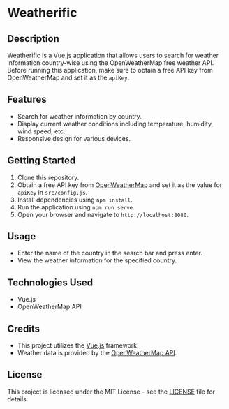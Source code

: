# Weatherific

## Description
Weatherific is a Vue.js application that allows users to search for weather information country-wise using the OpenWeatherMap free weather API. Before running this application, make sure to obtain a free API key from OpenWeatherMap and set it as the `apiKey`.

## Features
- Search for weather information by country.
- Display current weather conditions including temperature, humidity, wind speed, etc.
- Responsive design for various devices.

## Getting Started
1. Clone this repository.
2. Obtain a free API key from [OpenWeatherMap](https://openweathermap.org/api) and set it as the value for `apiKey` in `src/config.js`.
3. Install dependencies using `npm install`.
4. Run the application using `npm run serve`.
5. Open your browser and navigate to `http://localhost:8080`.

## Usage
- Enter the name of the country in the search bar and press enter.
- View the weather information for the specified country.

## Technologies Used
- Vue.js
- OpenWeatherMap API

## Credits
- This project utilizes the [Vue.js](https://vuejs.org/) framework.
- Weather data is provided by the [OpenWeatherMap API](https://openweathermap.org/api).

## License
This project is licensed under the MIT License - see the [LICENSE](LICENSE) file for details.
